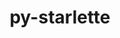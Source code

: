 ---
title: "py-starlette"
layout: cache
categories: [package, v0.21.2]
meta: {"versions": ["0.27.0"], "compilers": ["apple-clang@=15.0.0"], "oss": ["ventura"], "platforms": ["darwin"], "targets": ["aarch64"], "stacks": ["ml-darwin-aarch64-mps", "root"], "num_specs": 1, "num_specs_by_stack": {"root": 1, "ml-darwin-aarch64-mps": 1}}
spec_details: [{"hash": "z63kh7lc6ab6eiep5o7em7qoeo4apmhg", "compiler": "apple-clang@=15.0.0", "versions": ["0.27.0"], "os": "ventura", "platform": "darwin", "target": "aarch64", "variants": ["build_system=python_pip"], "stacks": ["root", "ml-darwin-aarch64-mps"], "size": "-", "tarball": "https://binaries.spack.io/v0.21.2/build_cache/darwin-ventura-aarch64/apple-clang-15.0.0/py-starlette-0.27.0/darwin-ventura-aarch64-apple-clang-15.0.0-py-starlette-0.27.0-z63kh7lc6ab6eiep5o7em7qoeo4apmhg.spack"}]
---
